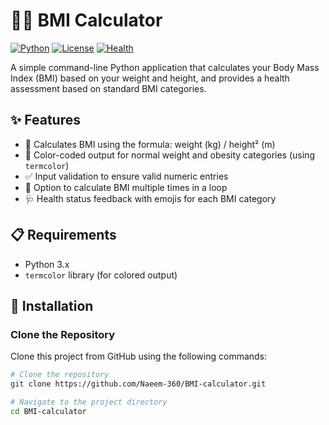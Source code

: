 # 🏋️‍♀️ BMI Calculator

[![Python](https://img.shields.io/badge/Python-3.x-blue.svg)](https://www.python.org/downloads/)
[![License](https://img.shields.io/badge/License-MIT-green.svg)](https://opensource.org/licenses/MIT)
[![Health](https://img.shields.io/badge/Health-BMI%20Calculation-red.svg)](https://en.wikipedia.org/wiki/Body_mass_index)

A simple command-line Python application that calculates your Body Mass Index (BMI) based on your weight and height, and provides a health assessment based on standard BMI categories.

## ✨ Features

- 📏 Calculates BMI using the formula: weight (kg) / height² (m)
- 🎨 Color-coded output for normal weight and obesity categories (using `termcolor`)
- ✅ Input validation to ensure valid numeric entries
- 🔄 Option to calculate BMI multiple times in a loop
- 🩺 Health status feedback with emojis for each BMI category

## 📋 Requirements

- Python 3.x
- `termcolor` library (for colored output)

## 🚀 Installation

### Clone the Repository

Clone this project from GitHub using the following commands:

```bash
# Clone the repository
git clone https://github.com/Naeem-360/BMI-calculator.git

# Navigate to the project directory
cd BMI-calculator

